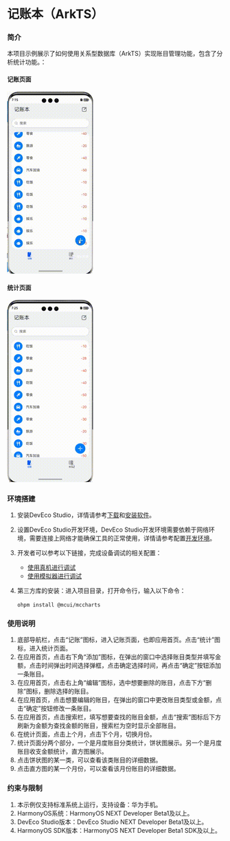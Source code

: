 # 记账本（ArkTS）

### 简介

本项目示例展示了如何使用关系型数据库（ArkTS）实现账目管理功能，包含了分析统计功能。：

#### 记账页面
![image](screenshots/device/记账页面.gif)

#### 统计页面
![image](screenshots/device/统计页面.gif)

### 环境搭建
1. 安装DevEco Studio，详情请参考[下载](https://developer.huawei.com/consumer/cn/doc/harmonyos-guides-V5/ide-software-download-V5)和[安装软件](https://developer.huawei.com/consumer/cn/doc/harmonyos-guides-V5/ide-software-install-V5)。
2. 设置DevEco Studio开发环境，DevEco Studio开发环境需要依赖于网络环境，需要连接上网络才能确保工具的正常使用，详情请参考配置[开发环境](https://developer.huawei.com/consumer/cn/doc/harmonyos-guides-V5/ide-environment-config-V5)。
3. 开发者可以参考以下链接，完成设备调试的相关配置：
   - [使用真机进行调试](https://developer.huawei.com/consumer/cn/doc/harmonyos-guides-V5/ide-debug-device-V5)
   - [使用模拟器进行调试](https://developer.huawei.com/consumer/cn/doc/HiCar-Guides/get-device-0000001135423484)
4. 第三方库的安装：进入项目目录，打开命令行，输入以下命令：

    `ohpm install @mcui/mccharts`


### 使用说明

1. 底部导航栏，点击“记账”图标，进入记账页面，也即应用首页。点击“统计”图标，进入统计页面。
2. 在应用首页，点击右下角“添加”图标，在弹出的窗口中选择账目类型并填写金额，点击时间弹出时间选择弹框，点击确定选择时间，再点击“确定”按钮添加一条账目。
3. 在应用首页，点击右上角“编辑”图标，选中想要删除的账目，点击下方“删除”图标，删除选择的账目。
4. 在应用首页，点击想要编辑的账目，在弹出的窗口中更改账目类型或金额，点击“确定”按钮修改一条账目。
5. 在应用首页，点击搜索栏，填写想要查找的账目金额，点击“搜索”图标后下方刷新为金额为查找金额的账目，搜索栏为空时显示全部账目。
6. 在统计页面，点击上个月，点击下个月，切换月份。
7. 统计页面分两个部分，一个是月度账目分类统计，饼状图展示。另一个是月度账目收支金额统计，直方图展示。
8. 点击饼状图的某一类，可以查看该类账目的详细数据。
9. 点击直方图的某一个月份，可以查看该月份账目的详细数据。

### 约束与限制

1. 本示例仅支持标准系统上运行，支持设备：华为手机。
2. HarmonyOS系统：HarmonyOS NEXT Developer Beta1及以上。
3. DevEco Studio版本：DevEco Studio NEXT Developer Beta1及以上。
4. HarmonyOS SDK版本：HarmonyOS NEXT Developer Beta1 SDK及以上。
